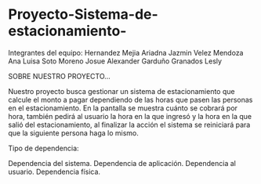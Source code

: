 # Proyecto-Sistema-de-estacionamiento-

Integrantes del equipo:
Hernandez Mejia Ariadna Jazmin
Velez Mendoza Ana Luisa
Soto Moreno Josue Alexander
Garduño Granados Lesly

SOBRE NUESTRO PROYECTO…

Nuestro proyecto busca gestionar un sistema de estacionamiento que calcule el monto a pagar dependiendo de las horas que pasen las personas en el estacionamiento.
En la pantalla se muestra cuánto se cobrará por hora, también pedirá al usuario la hora en la que ingresó  y la hora en la que salió del estacionamiento, al finalizar la acción el sistema se reiniciará para que la siguiente persona haga lo mismo.

Tipo de dependencia:

Dependencia del sistema.
Dependencia de aplicación.
Dependencia al usuario.
Dependencia física.

